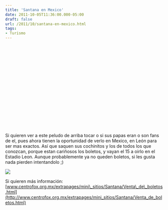 ```yaml
---
title: 'Santana en Mexico'
date: 2011-10-05T11:36:00.000-05:00
draft: false
url: /2011/10/santana-en-mexico.html
tags: 
- Turismo
---
```


 <object class="BLOGGER-youtube-video" classid="clsid:D27CDB6E-AE6D-11cf-96B8-444553540000" codebase="http://download.macromedia.com/pub/shockwave/cabs/flash/swflash.cab#version=6,0,40,0" data-thumbnail-src="http://2.gvt0.com/vi/eaKnRUfh_5I/0.jpg" height="266" width="320"><param name="movie" value="http://www.youtube.com/v/eaKnRUfh_5I&amp;fs=1&amp;source=uds"> <param name="bgcolor" value="#FFFFFF"> <embed width="320" height="266" src="http://www.youtube.com/v/eaKnRUfh_5I&amp;fs=1&amp;source=uds" type="application/x-shockwave-flash"></object> 

  

Si quieren ver a este peludo de arriba tocar o si sus papas eran o son fans de el, pues ahora tienen la oportunidad de verlo en Mexico, en León para ser mas exactos. Así que saquen sus cochinitos y los de todos los que conozcan, porque estan cariñosos los boletos, y vayan el 15 a oirlo en el Estadio Leon. Aunque probablemente ya no queden boletos, si les gusta nada pierden intentandolo ;)

  

[![](http://2.bp.blogspot.com/-b0HyQpP-k9s/ToyGx7IeB4I/AAAAAAAAAd0/lTypQ74DKKg/s320/santana.png)](http://2.bp.blogspot.com/-b0HyQpP-k9s/ToyGx7IeB4I/AAAAAAAAAd0/lTypQ74DKKg/s1600/santana.png)

  
  
  
  
Si quieren más información: [www.centrofox.org.mx/extrapages/mini\_sitios/Santana/Venta\_de\_boletos.html](http://www.centrofox.org.mx/extrapages/mini_sitios/Santana/Venta_de_boletos.html)